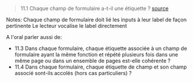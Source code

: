 <!-- .slide: class="quote-slide" -->

> 11.1 Chaque champ de formulaire a-t-il une étiquette ?
> [source]()

Notes:
Chaque champ de formulaire doit lié les inputs à leur label de façon pertinente
Le lecteur vocalise le label directement

A l'oral parler aussi de: 
* 11.3 Dans chaque formulaire, chaque étiquette associée à un champ de formulaire ayant la même fonction et répété plusieurs fois dans une même page ou dans un ensemble de pages est-elle cohérente ?
* 11.4 Dans chaque formulaire, chaque étiquette de champ et son champ associé sont-ils accolés (hors cas particuliers) ?
